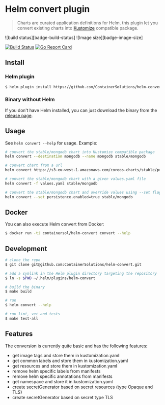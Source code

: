 Helm convert plugin
===================

> Charts are curated application definitions for Helm, this plugin let you
convert existing charts into [Kustomize](https://github.com/kubernetes-sigs/kustomize)
compatible package.

![build status][badge-build-status] ![Image size][badge-image-size]

[![Build Status](https://travis-ci.org/ContainerSolutions/helm-convert.svg?branch=master)](https://travis-ci.org/ContainerSolutions/helm-convert)
[![Go Report Card](https://goreportcard.com/badge/github.com/ContainerSolutions/helm-convert)](https://goreportcard.com/report/github.com/ContainerSolutions/helm-convert)


## Install

### Helm plugin

```bash
$ helm plugin install https://github.com/ContainerSolutions/helm-convert
```

### Binary without Helm

If you don't have Helm installed, you can just download the binary from the
[release page](https://github.com/ContainerSolutions/helm-convert/releases).

## Usage

See `helm convert --help` for usage. Example:

```bash
# convert the stable/mongodb chart into Kustomize compatible package
helm convert --destination mongodb --name mongodb stable/mongodb

# convert chart from a url
helm convert https://s3-eu-west-1.amazonaws.com/coreos-charts/stable/prometheus-operator

# convert the stable/mongodb chart with a given values.yaml file
helm convert -f values.yaml stable/mongodb

# convert the stable/mongodb chart and override values using --set flag:
helm convert --set persistence.enabled=true stable/mongodb
```

## Docker

You can also execute Helm convert from Docker:

```bash
$ docker run -ti containersol/helm-convert convert --help
```

## Development

```bash
# clone the repo
$ git clone git@github.com:ContainerSolutions/helm-convert.git

# add a symlink in the Helm plugin directory targeting the repository
$ ln -s $PWD ~/.helm/plugins/helm-convert

# build the binary
$ make build

# run
$ helm convert --help

# run lint, vet and tests
$ make test-all
```

## Features

The conversion is currently quite basic and has the following features:

- get image tags and store them in kustomization.yaml
- get common labels and store them in kustomization.yaml
- get resources and store them in kustomization.yaml
- remove helm specific labels from manifests
- remove helm specific annotations from manifests
- get namespace and store it in kustomization.yaml
- create secretGenerator based on secret resources (type Opaque and TLS)
- create secretGenerator based on secret type TLS

